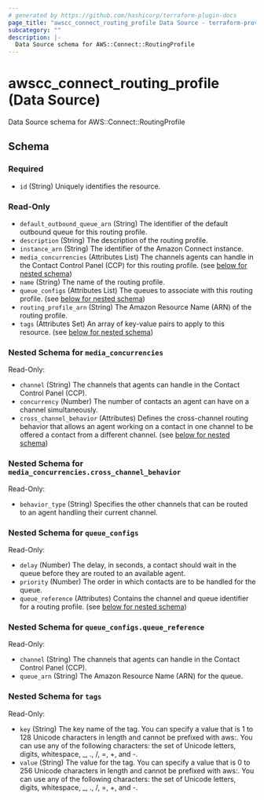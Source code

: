 ```yaml
---
# generated by https://github.com/hashicorp/terraform-plugin-docs
page_title: "awscc_connect_routing_profile Data Source - terraform-provider-awscc"
subcategory: ""
description: |-
  Data Source schema for AWS::Connect::RoutingProfile
---
```


# awscc_connect_routing_profile (Data Source)

Data Source schema for AWS::Connect::RoutingProfile



<!-- schema generated by tfplugindocs -->
## Schema

### Required

- `id` (String) Uniquely identifies the resource.

### Read-Only

- `default_outbound_queue_arn` (String) The identifier of the default outbound queue for this routing profile.
- `description` (String) The description of the routing profile.
- `instance_arn` (String) The identifier of the Amazon Connect instance.
- `media_concurrencies` (Attributes List) The channels agents can handle in the Contact Control Panel (CCP) for this routing profile. (see [below for nested schema](#nestedatt--media_concurrencies))
- `name` (String) The name of the routing profile.
- `queue_configs` (Attributes List) The queues to associate with this routing profile. (see [below for nested schema](#nestedatt--queue_configs))
- `routing_profile_arn` (String) The Amazon Resource Name (ARN) of the routing profile.
- `tags` (Attributes Set) An array of key-value pairs to apply to this resource. (see [below for nested schema](#nestedatt--tags))

<a id="nestedatt--media_concurrencies"></a>
### Nested Schema for `media_concurrencies`

Read-Only:

- `channel` (String) The channels that agents can handle in the Contact Control Panel (CCP).
- `concurrency` (Number) The number of contacts an agent can have on a channel simultaneously.
- `cross_channel_behavior` (Attributes) Defines the cross-channel routing behavior that allows an agent working on a contact in one channel to be offered a contact from a different channel. (see [below for nested schema](#nestedatt--media_concurrencies--cross_channel_behavior))

<a id="nestedatt--media_concurrencies--cross_channel_behavior"></a>
### Nested Schema for `media_concurrencies.cross_channel_behavior`

Read-Only:

- `behavior_type` (String) Specifies the other channels that can be routed to an agent handling their current channel.



<a id="nestedatt--queue_configs"></a>
### Nested Schema for `queue_configs`

Read-Only:

- `delay` (Number) The delay, in seconds, a contact should wait in the queue before they are routed to an available agent.
- `priority` (Number) The order in which contacts are to be handled for the queue.
- `queue_reference` (Attributes) Contains the channel and queue identifier for a routing profile. (see [below for nested schema](#nestedatt--queue_configs--queue_reference))

<a id="nestedatt--queue_configs--queue_reference"></a>
### Nested Schema for `queue_configs.queue_reference`

Read-Only:

- `channel` (String) The channels that agents can handle in the Contact Control Panel (CCP).
- `queue_arn` (String) The Amazon Resource Name (ARN) for the queue.



<a id="nestedatt--tags"></a>
### Nested Schema for `tags`

Read-Only:

- `key` (String) The key name of the tag. You can specify a value that is 1 to 128 Unicode characters in length and cannot be prefixed with aws:. You can use any of the following characters: the set of Unicode letters, digits, whitespace, _, ., /, =, +, and -.
- `value` (String) The value for the tag. You can specify a value that is 0 to 256 Unicode characters in length and cannot be prefixed with aws:. You can use any of the following characters: the set of Unicode letters, digits, whitespace, _, ., /, =, +, and -.
